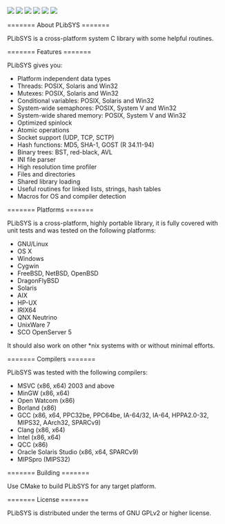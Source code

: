 
[![](https://api.travis-ci.org/saprykin/plibsys.svg?branch=master)](https://travis-ci.org/saprykin/plibsys)
[![](https://ci.appveyor.com/api/projects/status/github/saprykin/plibsys?branch=appveyor_test&svg=true)](https://ci.appveyor.com/project/saprykin/plibsys)
[![](https://scan.coverity.com/projects/8333/badge.svg)](https://scan.coverity.com/projects/saprykin-plibsys)
[![](https://codecov.io/gh/saprykin/plibsys/branch/master/graph/badge.svg)](https://codecov.io/gh/saprykin/plibsys)
[![](https://codedocs.xyz/saprykin/plibsys.svg)](https://codedocs.xyz/saprykin/plibsys/)
[![](http://img.shields.io/:license-gpl2-blue.svg?style=flat)](http://www.gnu.org/licenses/gpl-2.0.html)

======= About PLibSYS =======

PLibSYS is a cross-platform system C library with some helpful routines.

======= Features =======

PLibSYS gives you:

* Platform independent data types
* Threads: POSIX, Solaris and Win32
* Mutexes: POSIX, Solaris and Win32
* Conditional variables: POSIX, Solaris and Win32
* System-wide semaphores: POSIX, System V and Win32
* System-wide shared memory: POSIX, System V and Win32
* Optimized spinlock
* Atomic operations
* Socket support (UDP, TCP, SCTP)
* Hash functions: MD5, SHA-1, GOST (R 34.11-94)
* Binary trees: BST, red-black, AVL
* INI file parser
* High resolution time profiler
* Files and directories
* Shared library loading
* Useful routines for linked lists, strings, hash tables
* Macros for OS and compiler detection

======= Platforms =======

PLibSYS is a cross-platform, highly portable library, it is fully covered
with unit tests and was tested on the following platforms:

* GNU/Linux
* OS X
* Windows
* Cygwin
* FreeBSD, NetBSD, OpenBSD
* DragonFlyBSD
* Solaris
* AIX
* HP-UX
* IRIX64
* QNX Neutrino
* UnixWare 7
* SCO OpenServer 5

It should also work on other *nix systems with or without minimal
efforts.

======= Compilers =======

PLibSYS was tested with the following compilers:

* MSVC (x86, x64) 2003 and above
* MinGW (x86, x64)
* Open Watcom (x86)
* Borland (x86)
* GCC (x86, x64, PPC32be, PPC64be, IA-64/32, IA-64, HPPA2.0-32, MIPS32, AArch32, SPARCv9)
* Clang (x86, x64)
* Intel (x86, x64)
* QCC (x86)
* Oracle Solaris Studio (x86, x64, SPARCv9)
* MIPSpro (MIPS32)

======= Building =======

Use CMake to build PLibSYS for any target platform.

======= License =======

PLibSYS is distributed under the terms of GNU GPLv2 or higher license.
